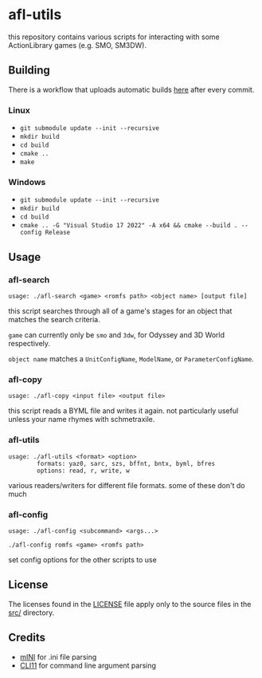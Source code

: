 # afl-utils

this repository contains various scripts for interacting with some ActionLibrary games (e.g. SMO, SM3DW).

## Building

There is a workflow that uploads automatic builds [here](https://github.com/tetraxile/afl-utils/actions/workflows/build.yml) after every commit.

### Linux

* `git submodule update --init --recursive`
* `mkdir build`
* `cd build`
* `cmake ..`
* `make`

### Windows

* `git submodule update --init --recursive`
* `mkdir build`
* `cd build`
* `cmake .. -G "Visual Studio 17 2022" -A x64 && cmake --build . --config Release`

## Usage

### afl-search

`usage: ./afl-search <game> <romfs path> <object name> [output file]`

this script searches through all of a game's stages for an object that matches the search criteria.

`game` can currently only be `smo` and `3dw`, for Odyssey and 3D World respectively.

`object name` matches a `UnitConfigName`, `ModelName`, or `ParameterConfigName`.

### afl-copy

`usage: ./afl-copy <input file> <output file>`

this script reads a BYML file and writes it again. not particularly useful unless your name rhymes with schmetraxile.

### afl-utils

```
usage: ./afl-utils <format> <option>
        formats: yaz0, sarc, szs, bffnt, bntx, byml, bfres
        options: read, r, write, w
```

various readers/writers for different file formats. some of these don't do much

### afl-config

```
usage: ./afl-config <subcommand> <args...>

./afl-config romfs <game> <romfs path>
```

set config options for the other scripts to use

## License

The licenses found in the [LICENSE](LICENSE) file apply only to the source files in the [src/](src) directory.

## Credits

* [mINI](https://github.com/metayeti/mINI) for .ini file parsing
* [CLI11](https://github.com/CLIUtils/CLI11) for command line argument parsing
